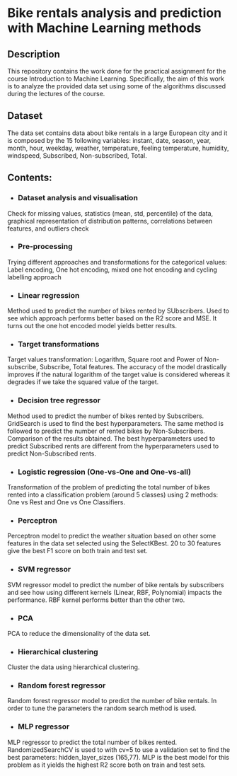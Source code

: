 # Bike rentals analysis and prediction with Machine Learning methods


## Description 
This repository contains the work done for the practical assignment for the course Introduction to Machine Learning. Specifically, the aim of this work is to analyze the provided data set using some of the algorithms discussed during the lectures of the course. 



## Dataset 
The data set contains data about bike rentals in a large European city and it is composed by the 15 following variables: instant, date, season, year, month, hour, weekday, weather, temperature, feeling temperature, humidity, windspeed, Subscribed, Non-subscribed, Total. 

## Contents: 
- ### Dataset analysis and visualisation
Check for missing values, statistics (mean, std, percentile) of the data, graphical representation of distribution patterns, correlations between features, and outliers check
- ### Pre-processing
Trying different approaches and transformations for the categorical values: Label encoding, One hot encoding, mixed one hot encoding and cycling labelling approach 
- ### Linear regression
Method used to predict the number of bikes rented by SUbscribers. Used to see which approach performs better based on the R2 score and MSE. It turns out the one hot encoded model yields better results. 
- ### Target transformations
Target values transformation: Logarithm, Square root and Power of Non-subscribe, Subscribe, Total features. The accuracy of the model drastically improves if the natural logarithm of the target value is considered whereas it degrades if we take the squared value of the target.
- ### Decision tree regressor
Method used to predict the number of bikes rented by Subscribers. GridSearch is used to find the best hyperparameters. The same method is followed to predict the number of rented bikes by Non-Subscribers. Comparison of the results obtained. The best hyperparameters used to predict Subscribed rents are different from the hyperparameters used to predict Non-Subscribed rents.
- ### Logistic regression (One-vs-One and One-vs-all)
Transformation of the problem of predicting the total number of bikes rented into a classification problem (around 5 classes) using 2 methods: One vs Rest and One vs One Classifiers.
- ### Perceptron
Perceptron model to predict the weather situation based on other some features in the data set selected using the SelectKBest. 20 to 30 features give the best F1 score on both train and test set. 
- ### SVM regressor
SVM regressor model to predict the number of bike rentals by subscribers and see how using different kernels (Linear, RBF, Polynomial) impacts the performance. RBF kernel performs better than the other two.
- ### PCA
PCA to reduce the dimensionality of the data set.
- ### Hierarchical clustering
Cluster the data using hierarchical clustering. 
- ### Random forest regressor
Random forest regressor model to predict the number of bike rentals. In order to tune the parameters the random search method is used.
- ### MLP regressor
MLP regressor to predict the total number of bikes rented. RandomizedSearchCV is used to with cv=5 to use a validation set to find the best parameters: hidden_layer_sizes (165,77). MLP is the best model for this problem as it yields the highest R2 score both on train and test sets.
